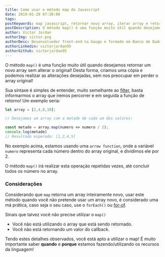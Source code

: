 ```yaml
---
title: Como usar o método map do Javascript
date: 2019-01-28 07:30:00
tags:
postKeywords: map javascript, retornar novo array, iterar array e retornar novo, iterar array, como usar map js, metodo de iteraçao js, percorrer array js
postDescription: O método map() é uma função muito útil quando desejamos retornar um novo array sem alterar o original! Desta forma, criamos uma cópia e podemos realizar as alterações desejadas, sem nos preocupar em perder o array original!
author: Victor Jordan
authorImg: victor.png
authorDesc: Desenvolvedor front-end na Gauge e formado em Banco de Dados pela Fatec, apaixonado por usabilidade, performance e UX!
authorLinkedin: victorjordan95
authorGithub: victorjordan95
---
```


O método `map()` é uma função muito útil quando desejamos retornar um novo array sem alterar o original! Desta forma, criamos uma cópia e podemos realizar as alterações desejadas, sem nos preocupar em perder o array original!

Sua síntaxe é simples de entender, muito semelhante ao [filter](https://backefront.com.br/filter-function/), basta informarmos o array que iremos percorrer e em seguida a função de retorno! Um exemplo seria:

<!-- more -->

```javascript
let array = [2,4,8,10];

// Desejamos um array com a metade de cada um dos valores:

const metade = array.map(numero => numero / 2);
console.log(metade)
// Resultado esperado: [1,2,4,5]
```

No exemplo acima, estamos usando uma `arrow function`, onde a variável `numero` representa cada número dentro do array original, e dividimos ele por 2. 

O método `map()` irá realizar esta operação repetidas vezes, até concluir todos os número no array.

### Considerações

Considerando que `map` retorna um array inteiramente novo, usar este método quando você não pretende usar um array novo, é considerado uma má prática, caso seja o seu caso, use o `forEach()` ou [for-of](https://backefront.com.br/js-forof/).

Sinais que talvez você não precise utilizar o `map()`

* Você não está utilizando o array que está sendo retornado.
* Você não está retornando um valor do callback.

Tendo estes detalhes observados, você está apto a utilizar o map! É muito importante saber **quando** e **porque** estamos fazendo/utilizando os recursos da linguagem!